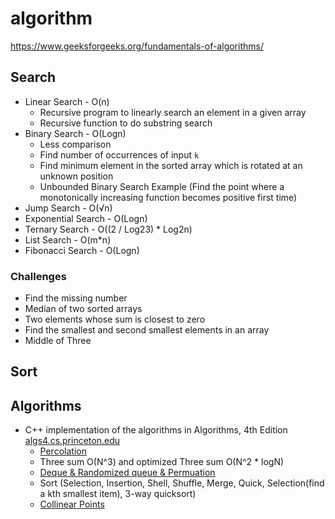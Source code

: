 # algorithm

https://www.geeksforgeeks.org/fundamentals-of-algorithms/

## Search

* Linear Search - O(n)
  * Recursive program to linearly search an element in a given array
  * Recursive function to do substring search
* Binary Search - O(Logn)
  * Less comparison
  * Find number of occurrences of input `k`
  * Find minimum element in the sorted array which is rotated at an unknown position
  * Unbounded Binary Search Example (Find the point where a monotonically increasing function becomes positive first time)
* Jump Search - O(√n)
* Exponential Search - O(Logn)
* Ternary Search - O((2 / Log23) * Log2n)
* List Search - O(m*n)
* Fibonacci Search - O(Logn)

### Challenges

* Find the missing number
* Median of two sorted arrays
* Two elements whose sum is closest to zero
* Find the smallest and second smallest elements in an array
* Middle of Three

## Sort

## Algorithms

* C++ implementation of the algorithms in Algorithms, 4th Edition
[algs4.cs.princeton.edu](https://algs4.cs.princeton.edu/home/)
  * [Percolation](https://github.com/ya-ming/algorithm/tree/main/algorithms/union_find/percolation)
  * Three sum O(N^3) and optimized Three sum O(N^2 * logN)
  * [Deque & Randomized queue & Permuation](https://coursera.cs.princeton.edu/algs4/assignments/queues/specification.php)
  * Sort (Selection, Insertion, Shell, Shuffle, Merge, Quick, Selection(find a kth smallest item), 3-way quicksort)
  * [Collinear Points](https://github.com/ya-ming/algorithm/tree/main/algorithms/sort/)
